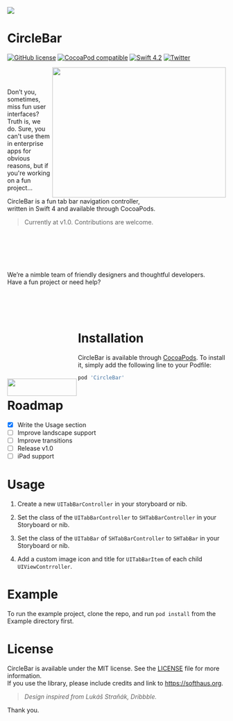 ![](https://user-images.githubusercontent.com/7403338/53202857-3e1e1600-3630-11e9-9bea-b9b369996e87.png)


# CircleBar 

[![GitHub license](https://img.shields.io/badge/license-MIT-lightgrey.svg)](https://github.com/softhausHQ/CircleBar/blob/readme-styling/LICENSE)
[![CocoaPod compatible](https://img.shields.io/cocoapods/v/CircleBar.svg)](https://github.com/softhausHQ/CircleBar)
[![Swift 4.2](https://img.shields.io/badge/Swift-4.2-green.svg?style=flat)](https://developer.apple.com/swift/)
[![Twitter](https://img.shields.io/twitter/follow/softhausHQ.svg?style=social)](http://twitter.com/softhausHQ)

<a href="https://github.com/softhausHQ/CircleBar">
<img align="right" src="https://user-images.githubusercontent.com/7403338/53284076-884de700-3757-11e9-9185-33a67e7b3ba0.gif" width="400" height="300" /></a>

<br>
<br> 

Don’t you, sometimes, miss fun user interfaces?  
Truth is, we do. Sure, you can't use them in enterprise apps for obvious reasons, but if you're working on a fun project... 

CircleBar is a fun tab bar navigation controller,  
written in Swift 4 and available through CocoaPods. 

> Currently at v1.0. Contributions are welcome.


<br> 
<br> 
<br>



#

We’re a nimble team of friendly designers and thoughtful developers.  
Have a fun project or need help?   

<a href="mailto:team@softhaus.org">
<img align="left" style="margin-top:200px;" src="https://user-images.githubusercontent.com/7403338/53203134-08c5f800-3631-11e9-99cd-f85e16037cf1.png" width="160" height="40"/></a>

<br>
<br> 
<br> 

# Installation
CircleBar is available through [CocoaPods](https://cocoapods.org). To install
it, simply add the following line to your Podfile:
```ruby
pod 'CircleBar'
```


# Roadmap
- [x] Write the Usage section
- [ ] Improve landscape support
- [ ] Improve transitions
- [ ] Release v1.0 
- [ ] iPad support

# Usage
1. Create a new `UITabBarController` in your storyboard or nib.

2. Set the class of the `UITabBarController` to `SHTabBarController` in your Storyboard or nib. 

3. Set the class of the `UITabBar` of `SHTabBarController` to `SHTabBar` in your Storyboard or nib.

4. Add a custom image icon and title for `UITabBarItem` of each child `UIViewContrroller`.



# Example
To run the example project, clone the repo, and run `pod install` from the Example directory first.



# License
CircleBar is available under the MIT license. See the [LICENSE](https://github.com/softhausHQ/CircleBar/blob/readme-styling/LICENSE) file for more information.  
If you use the library, please include credits and link to https://softhaus.org.

> _Design inspired from Lukáš Straňák, Dribbble._

Thank you.


